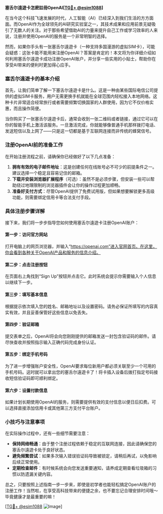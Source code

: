 **塞舌尔遠遊卡怎麽註冊OpenAI[[TG💪+ @esim1088](https://t.me/s/esim1088)]**

在当今这个科技飞速发展的时代，人工智能（AI）已经深入到我们生活的方方面面。而OpenAI作为全球领先的AI研究实验室之一，其技术成果和应用前景无疑吸引了无数人的关注。对于那些希望借助AI的力量来提升自己工作或学习效率的人来说，注册并使用OpenAI的服务是一个非常明智的选择。

然而，如果你手头有一张塞舌尔遠遊卡（一种支持多国漫游的虚拟SIM卡），可能会疑惑：这张卡能不能用来注册OpenAI？答案是肯定的！本文将为你详细介绍如何利用塞舌尔遠遊卡成功注册OpenAI账户，并分享一些实用的小贴士，帮助你在享受AI带来的便利时更加得心应手。

### 塞舌尔遠遊卡的基本介绍

首先，让我们简单了解一下塞舌尔遠遊卡是什么。这是一种由某些国际电信公司提供的虚拟SIM卡服务，用户无需更换手机就能在全球范围内轻松接入本地网络。这种卡片非常适合经常旅行或者需要频繁切换国家的人群使用，因为它不仅价格实惠，而且操作简便。

当你购买了一张塞舌尔遠遊卡后，通常会收到一张二维码或者链接，通过它可以在你的智能手机上激活该服务。一旦激活完成，你就能够像普通手机那样拨打电话、发送短信以及上网了——只是这一切都是基于互联网连接而非传统的蜂窝信号。

### 注册OpenAI前的准备工作

在开始注册流程之前，请确保你已经做好了以下几点准备：

1. **拥有有效的电子邮件地址**：这是创建任何在线账号必不可少的前提条件之一。建议选择一个稳定且容易记住的邮箱。
2. **下载并安装浏览器扩展程序**（可选）：虽然不是必须步骤，但安装一些可以帮助绕过地理限制的浏览器插件会让你的操作过程更加顺畅。
3. **准备好支付方式**：尽管OpenAI提供了免费试用版，但如果想要解锁更多高级功能，则需要绑定信用卡等合法支付手段。

### 具体注册步骤详解

接下来，我们将一步步指导您如何使用塞舌尔遠遊卡注册OpenAI账户：

#### 第一步：访问官方网站
打开电脑上的网页浏览器，并输入“https://openai.com”进入官网首页。在这里，你会看到各种关于OpenAI产品和服务的信息介绍。

#### 第二步：点击注册按钮
在页面右上角找到“Sign Up”按钮并点击它。此时系统会提示你需要输入个人信息以继续下一步。

#### 第三步：填写基本信息
根据提示依次填入您的姓名、邮箱地址以及设置密码。请务必保证所填写的内容真实有效，并且妥善保管好这些信息以免丢失。

#### 第四步：验证邮箱
提交表单之后，OpenAI将会向您刚刚提供的邮箱发送一封包含验证码的邮件。请尽快查收并按照指示输入正确代码完成身份认证。

#### 第五步：绑定手机号码
为了进一步增强账户安全性，OpenAI要求每位新用户都必须关联至少一个可用的手机号码。这时就可以拿出您的塞舌尔遠遊卡了！将卡插入设备后拨打指定号码接收短信验证码即可顺利绑定。

#### 第六步：设置付款信息
如果计划长期使用OpenAI的服务，则需要提供有效的支付信息以便日后扣费。可以选择直接添加信用卡或其他第三方支付平台账户。

### 小技巧与注意事项

在实际操作过程中，还有一些细节需要注意：

- **保持网络畅通**：由于整个注册过程依赖于稳定的互联网连接，因此请确保您的塞舌尔遠遊卡处于良好状态。
- **避免频繁尝试**：如果多次输入错误验证码导致被锁定，请稍后再试，以免影响后续正常使用。
- **定期检查邮件**：有时候系统会向您发送重要通知，请养成定期查看垃圾箱的习惯以防遗漏关键内容。

总之，只要按照上述指南一步一步来，即使是初学者也能轻松搞定OpenAI账户的注册工作！当然啦，在享受高科技带来的便捷之余，也不要忘记合理安排时间哦～毕竟健康才是最重要的嘛！

[[TG💪+ @esim1088](https://t.me/s/esim1088) ![Image](https://i.postimg.cc/4NQfJmqS/Snipaste-2025-05-13-00-14-12.png)]